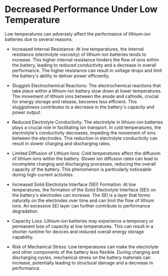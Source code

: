 # Decreased Performance Under Low Temperature

Low temperatures can adversely affect the performance of lithium-ion batteries due to several reasons:

- Increased Internal Resistance: At low temperatures, the internal resistance (electrolyte viscosity) of lithium-ion batteries tends to increase. This higher internal resistance hinders the flow of ions within the battery, leading to reduced conductivity and a decrease in overall performance. The higher resistance can result in voltage drops and limit the battery's ability to deliver power efficiently.

- Sluggish Electrochemical Reactions: The electrochemical reactions that take place within a lithium-ion battery slow down at lower temperatures. The movement of lithium ions between the anode and cathode, crucial for energy storage and release, becomes less efficient. This sluggishness contributes to a decrease in the battery's capacity and power output.

- Reduced Electrolyte Conductivity: The electrolyte in lithium-ion batteries plays a crucial role in facilitating ion transport. In cold temperatures, the electrolyte's conductivity decreases, impeding the movement of ions between the electrodes. This reduction in electrolyte conductivity can result in slower charging and discharging rates.

- Limited Diffusion of Lithium Ions: Cold temperatures affect the diffusion of lithium ions within the battery. Slower ion diffusion rates can lead to incomplete charging and discharging processes, reducing the overall capacity of the battery. This phenomenon is particularly noticeable during high-current activities.

- Increased Solid Electrolyte Interface (SEI) Formation: At low temperatures, the formation of the Solid Electrolyte Interface (SEI) on the battery's electrodes can increase. The SEI is a layer that forms naturally on the electrodes over time and can limit the flow of lithium ions. An excessive SEI layer can further contribute to performance degradation.

- Capacity Loss: Lithium-ion batteries may experience a temporary or permanent loss of capacity at low temperatures. This can result in a shorter runtime for devices and reduced overall energy storage capability.

- Risk of Mechanical Stress: Low temperatures can make the electrolyte and other components of the battery less flexible. During charging and discharging cycles, mechanical stress on the battery materials can increase, potentially leading to structural damage and a decrease in performance.